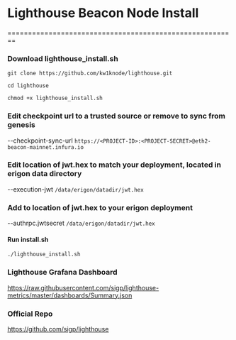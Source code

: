 # Lighthouse Beacon Node Install


========================================================
### **Download lighthouse_install.sh** ###
`git clone https://github.com/kw1knode/lighthouse.git`

`cd lighthouse`

`chmod +x lighthouse_install.sh`

### **Edit checkpoint url to a trusted source or remove to sync from genesis** ###

--checkpoint-sync-url `https://<PROJECT-ID>:<PROJECT-SECRET>@eth2-beacon-mainnet.infura.io`

### **Edit location of jwt.hex to match your deployment, located in erigon data directory** ###

--execution-jwt `/data/erigon/datadir/jwt.hex`

### **Add to location of jwt.hex to your erigon deployment** ###

--authrpc.jwtsecret `/data/erigon/datadir/jwt.hex`

#### **Run install.sh**

`./lighthouse_install.sh`

### **Lighthouse Grafana Dashboard** ###

https://raw.githubusercontent.com/sigp/lighthouse-metrics/master/dashboards/Summary.json

### **Official Repo** ###

https://github.com/sigp/lighthouse
